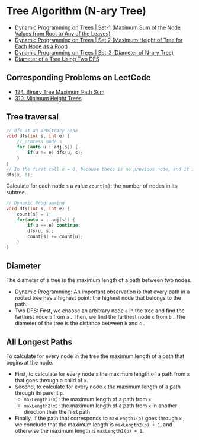 # Tree Algorithm (N-ary Tree)
* [Dynamic Programming on Trees | Set-1 (Maximum Sum of the Node Values from Root to Any of the Leaves)](https://www.geeksforgeeks.org/dynamic-programming-trees-set-1/)
* [Dynamic Programming on Trees | Set 2 (Maximum Height of Tree for Each Node as a Root)](https://www.geeksforgeeks.org/dynamic-programming-trees-set-2/)
* [Dynamic Programming on Trees | Set-3 (Diameter of N-ary Tree)](https://www.geeksforgeeks.org/dp-on-trees-set-3-diameter-of-n-ary-tree/)
* [Diameter of a Tree Using Two DFS](https://www.geeksforgeeks.org/diameter-tree-using-dfs/)

## Corresponding Problems on LeetCode
* [124. Binary Tree Maximum Path Sum](https://leetcode.com/problems/binary-tree-maximum-path-sum/)
* [310. Minimum Height Trees](https://leetcode.com/problems/minimum-height-trees/)

## Tree traversal
```c++
// dfs at an arbitrary node
void dfs(int s, int e) {
    // process node s
    for (auto u : adj[s]) {
        if(u != e) dfs(u, s);
    }
}
// In the first call e = 0, because there is no previous node, and it is allowed to proceed to any direction in the tree.
dfs(x, 0);
```
Calculate for each node `s` a value `count[s]`: the number of nodes in its subtree.   
```c++
// Dynamic Programming
void dfs(int s, int e) {
    count[s] = 1;
    for(auto u : adj[s]) {
        if(u == e) continue;
        dfs(u, s);
        count[s] += count[u];
    }
}
```

## Diameter
The diameter of a tree is the maximum length of a path between two nodes.  
* Dynamic Programming: An important observation is that every path in a rooted tree has a highest point: the highest node that belongs to the path.
* Two DFS: First, we choose an arbitrary node `a` in the tree and find the farthest node `b` from `a` . Then, we find the farthest node `c` from `b` . The diameter
of the tree is the distance between `b` and `c` .

## All Longest Paths
To calculate for every node in the tree the maximum length of a path that begins at the node.
* First, to calculate for every node `x` the maximum length of a path from `x` that goes through a child of `x`.  
* Second, to calculate for every node `x` the maximum length of a path through its parent `p`.
  * `maxLength1(x)`: the maximum length of a path from `x`
  * `maxLength2(x)`: the maximum length of a path from `x` in another direction than the first path
* Finally, if the path that corresponds to `maxLength1(p)` goes through `x` , we conclude that the maximum length is `maxLength2(p) + 1`, and otherwise the maximum length is `maxLength1(p) + 1`.
